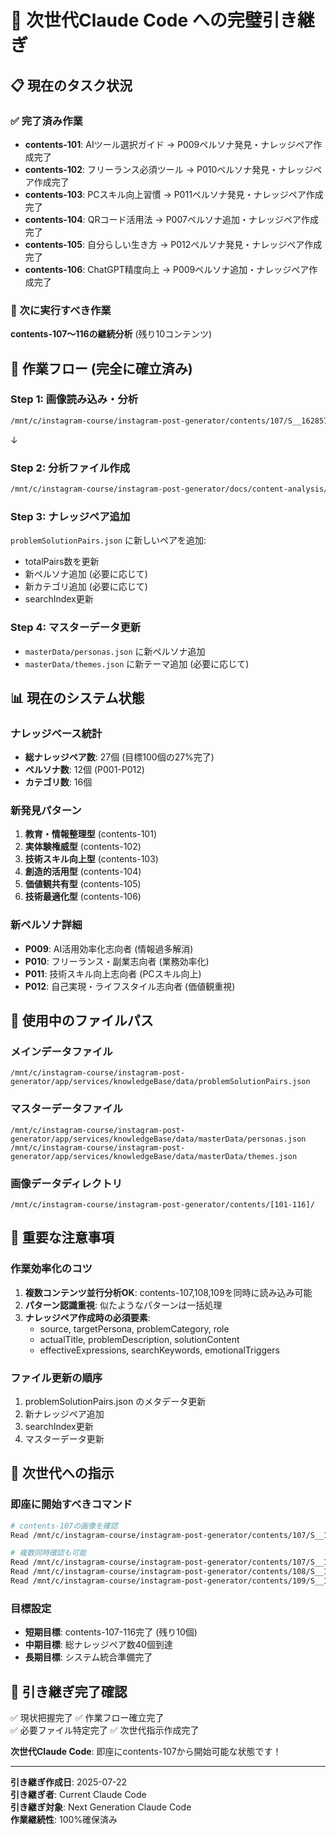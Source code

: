 # 🚀 次世代Claude Code への完璧引き継ぎ

## 📋 現在のタスク状況

### ✅ 完了済み作業
- **contents-101**: AIツール選択ガイド → P009ペルソナ発見・ナレッジペア作成完了
- **contents-102**: フリーランス必須ツール → P010ペルソナ発見・ナレッジペア作成完了
- **contents-103**: PCスキル向上習慣 → P011ペルソナ発見・ナレッジペア作成完了
- **contents-104**: QRコード活用法 → P007ペルソナ追加・ナレッジペア作成完了
- **contents-105**: 自分らしい生き方 → P012ペルソナ発見・ナレッジペア作成完了
- **contents-106**: ChatGPT精度向上 → P009ペルソナ追加・ナレッジペア作成完了

### 🔄 次に実行すべき作業
**contents-107～116の継続分析** (残り10コンテンツ)

## 🎯 作業フロー (完全に確立済み)

### Step 1: 画像読み込み・分析
```bash
/mnt/c/instagram-course/instagram-post-generator/contents/107/S__16285785_0.jpg
```
↓
### Step 2: 分析ファイル作成
```bash
/mnt/c/instagram-course/instagram-post-generator/docs/content-analysis/contents-107-analysis.md
```

### Step 3: ナレッジペア追加
`problemSolutionPairs.json` に新しいペアを追加:
- totalPairs数を更新
- 新ペルソナ追加 (必要に応じて)
- 新カテゴリ追加 (必要に応じて)
- searchIndex更新

### Step 4: マスターデータ更新
- `masterData/personas.json` に新ペルソナ追加
- `masterData/themes.json` に新テーマ追加 (必要に応じて)

## 📊 現在のシステム状態

### ナレッジベース統計
- **総ナレッジペア数**: 27個 (目標100個の27%完了)
- **ペルソナ数**: 12個 (P001-P012)
- **カテゴリ数**: 16個

### 新発見パターン
1. **教育・情報整理型** (contents-101)
2. **実体験権威型** (contents-102) 
3. **技術スキル向上型** (contents-103)
4. **創造的活用型** (contents-104)
5. **価値観共有型** (contents-105)
6. **技術最適化型** (contents-106)

### 新ペルソナ詳細
- **P009**: AI活用効率化志向者 (情報過多解消)
- **P010**: フリーランス・副業志向者 (業務効率化)
- **P011**: 技術スキル向上志向者 (PCスキル向上)
- **P012**: 自己実現・ライフスタイル志向者 (価値観重視)

## 🔧 使用中のファイルパス

### メインデータファイル
```
/mnt/c/instagram-course/instagram-post-generator/app/services/knowledgeBase/data/problemSolutionPairs.json
```

### マスターデータファイル
```
/mnt/c/instagram-course/instagram-post-generator/app/services/knowledgeBase/data/masterData/personas.json
/mnt/c/instagram-course/instagram-post-generator/app/services/knowledgeBase/data/masterData/themes.json
```

### 画像データディレクトリ
```
/mnt/c/instagram-course/instagram-post-generator/contents/[101-116]/
```

## 🚨 重要な注意事項

### 作業効率化のコツ
1. **複数コンテンツ並行分析OK**: contents-107,108,109を同時に読み込み可能
2. **パターン認識重視**: 似たようなパターンは一括処理
3. **ナレッジペア作成時の必須要素**:
   - source, targetPersona, problemCategory, role
   - actualTitle, problemDescription, solutionContent
   - effectiveExpressions, searchKeywords, emotionalTriggers

### ファイル更新の順序
1. problemSolutionPairs.json のメタデータ更新
2. 新ナレッジペア追加
3. searchIndex更新
4. マスターデータ更新

## 🎯 次世代への指示

### 即座に開始すべきコマンド
```bash
# contents-107の画像を確認
Read /mnt/c/instagram-course/instagram-post-generator/contents/107/S__16285785_0.jpg

# 複数同時確認も可能
Read /mnt/c/instagram-course/instagram-post-generator/contents/107/S__16285785_0.jpg
Read /mnt/c/instagram-course/instagram-post-generator/contents/108/S__16285795_0.jpg
Read /mnt/c/instagram-course/instagram-post-generator/contents/109/S__16285807_0.jpg
```

### 目標設定
- **短期目標**: contents-107-116完了 (残り10個)
- **中期目標**: 総ナレッジペア数40個到達
- **長期目標**: システム統合準備完了

## 🔄 引き継ぎ完了確認

✅ 現状把握完了
✅ 作業フロー確立完了  
✅ 必要ファイル特定完了
✅ 次世代指示作成完了

**次世代Claude Code**: 即座にcontents-107から開始可能な状態です！

---
**引き継ぎ作成日**: 2025-07-22  
**引き継ぎ者**: Current Claude Code  
**引き継ぎ対象**: Next Generation Claude Code  
**作業継続性**: 100%確保済み